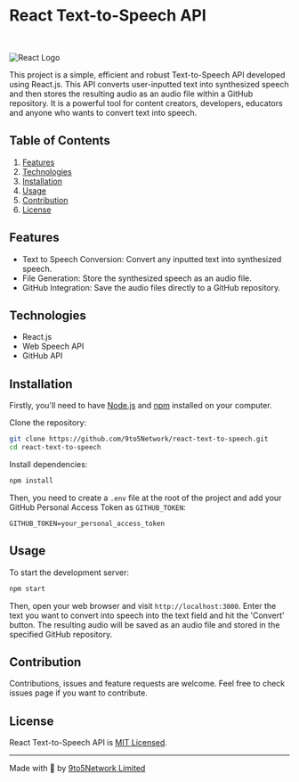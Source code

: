 # React Text-to-Speech API
<br>

![React Logo](https://upload.wikimedia.org/wikipedia/commons/thumb/a/a7/React-icon.svg/1200px-React-icon.svg.png)
<br>

This project is a simple, efficient and robust Text-to-Speech API developed using React.js. This API converts user-inputted text into synthesized speech and then stores the resulting audio as an audio file within a GitHub repository. It is a powerful tool for content creators, developers, educators and anyone who wants to convert text into speech.

## Table of Contents

1. [Features](#features)
2. [Technologies](#technologies)
3. [Installation](#installation)
4. [Usage](#usage)
5. [Contribution](#contribution)
6. [License](#license)

## Features <a name="features"></a>

- Text to Speech Conversion: Convert any inputted text into synthesized speech.
- File Generation: Store the synthesized speech as an audio file.
- GitHub Integration: Save the audio files directly to a GitHub repository.

## Technologies <a name="technologies"></a>

- React.js
- Web Speech API
- GitHub API

## Installation <a name="installation"></a>

Firstly, you'll need to have [Node.js](https://nodejs.org/) and [npm](https://www.npmjs.com/) installed on your computer. 

Clone the repository:

```bash
git clone https://github.com/9to5Network/react-text-to-speech.git
cd react-text-to-speech
```

Install dependencies:

```bash
npm install
```

Then, you need to create a `.env` file at the root of the project and add your GitHub Personal Access Token as `GITHUB_TOKEN`:

```env
GITHUB_TOKEN=your_personal_access_token
```

## Usage <a name="usage"></a>

To start the development server:

```bash
npm start
```

Then, open your web browser and visit `http://localhost:3000`. Enter the text you want to convert into speech into the text field and hit the 'Convert' button. The resulting audio will be saved as an audio file and stored in the specified GitHub repository.

## Contribution <a name="contribution"></a>

Contributions, issues and feature requests are welcome. Feel free to check issues page if you want to contribute.

## License <a name="license"></a>

React Text-to-Speech API is [MIT Licensed](./LICENSE).

---

Made with 💖 by [9to5Network Limited](https://www.9to5.live)

